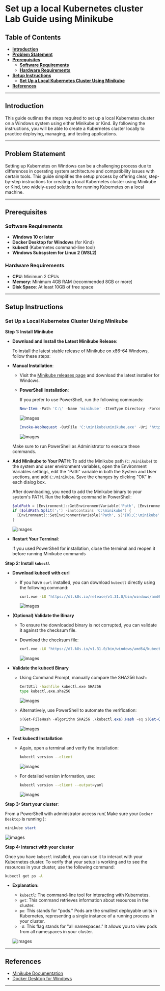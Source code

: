 # **Set up a local Kubernetes cluster Lab Guide using Minikube**

## **Table of Contents**

* [**Introduction**](#introduction)  
* [**Problem Statement**](#problem-statement)  
* [**Prerequisites**](#prerequisites)  
  - [**Software Requirements**](#software-requirements)  
  - [**Hardware Requirements**](#hardware-requirements)  
* [**Setup Instructions**](#setup-instructions)
  * [**Set Up a Local Kubernetes Cluster Using Minikube**](#set-up-a-local-kubernetes-cluster-using-minikube)  
* [**References**](#references)  

---

## **Introduction**

This guide outlines the steps required to set up a local Kubernetes cluster on a Windows system using either Minikube or Kind. By following the instructions, you will be able to create a Kubernetes cluster locally to practice deploying, managing, and testing applications.

---

## **Problem Statement**

Setting up Kubernetes on Windows can be a challenging process due to differences in operating system architecture and compatibility issues with certain tools. This guide simplifies the setup process by offering clear, step-by-step instructions for creating a local Kubernetes cluster using Minikube or Kind, two widely-used solutions for running Kubernetes on a local machine.

---

## **Prerequisites**

### **Software Requirements**

- **Windows 10 or later**
- **Docker Desktop for Windows** (for Kind)
- **kubectl** (Kubernetes command-line tool)
- **Windows Subsystem for Linux 2 (WSL2)**

### **Hardware Requirements**

- **CPU**: Minimum 2 CPUs  
- **Memory**: Minimum 4GB RAM (recommended 8GB or more)  
- **Disk Space**: At least 10GB of free space

---

## **Setup Instructions**

### **Set Up a Local Kubernetes Cluster Using Minikube**

**Step 1: Install Minikube**  

- **Download and Install the Latest Minikube Release**:  

  To install the latest stable release of Minikube on x86-64 Windows, follow these steps:
     
- **Manual Installation**:

  - Visit the [Minikube releases page](https://github.com/kubernetes/minikube/releases) and download the latest installer for Windows.
     
  - **PowerShell Installation**:  
    
    If you prefer to use PowerShell, run the following commands:
       
    ```powershell
    New-Item -Path 'C:\' -Name 'minikube' -ItemType Directory -Force
    ```

    ![images](./images/k8s.png)
    
    ```powershell
    Invoke-WebRequest -OutFile 'C:\minikube\minikube.exe' -Uri 'https://github.com/kubernetes/minikube/releases/latest/download/minikube-windows-amd64.exe' -UseBasicParsing
    ```

    ![images](./images/k8s-1.png)

  Make sure to run PowerShell as Administrator to execute these commands.

- **Add Minikube to Your PATH**: 
  To add the Minikube path (`C:/minikube`) to the system and user environment variables, open the Environment Variables settings, edit the "Path" variable in both the System and User sections, and add `C:/minikube`. Save the changes by clicking "OK" in each dialog box.
  
  After downloading, you need to add the Minikube binary to your system's PATH. Run the following command in PowerShell:
     
  ```powershell
  $oldPath = [Environment]::GetEnvironmentVariable('Path', [EnvironmentVariableTarget]::Machine)
  if ($oldPath.Split(';') -inotcontains 'C:\minikube') {
    [Environment]::SetEnvironmentVariable('Path', $('{0};C:\minikube' -f $oldPath), [EnvironmentVariableTarget]::Machine)
  }
  ```

    ![images](./images/k8s-2.png)

- **Restart Your Terminal**:

  If you used PowerShell for installation, close the terminal and reopen it before running Minikube commands

**Step 2: Install `kubectl`**

- **Download kubectl with curl**  

  - If you have `curl` installed, you can download `kubectl` directly using the following command:
     
    ```bash
    curl.exe -LO "https://dl.k8s.io/release/v1.31.0/bin/windows/amd64/kubectl.exe"
    ```
    ![images](./images/k8s-3.png)


- **(Optional) Validate the Binary**  
   
  - To ensure the downloaded binary is not corrupted, you can validate it against the checksum file.
  - Download the checksum file:
     
    ```bash
    curl.exe -LO "https://dl.k8s.io/v1.31.0/bin/windows/amd64/kubectl.exe.sha256"
    ```
    ![images](./images/k8s-4.png)

- **Validate the kubectl Binary**  
   
  - Using Command Prompt, manually compare the SHA256 hash:
     
    ```bash
    CertUtil -hashfile kubectl.exe SHA256
    type kubectl.exe.sha256
    ```
    ![images](./images/k8s-5.png)
   
  - Alternatively, use PowerShell to automate the verification:
     
    ```powershell
    $(Get-FileHash -Algorithm SHA256 .\kubectl.exe).Hash -eq $(Get-Content .\kubectl.exe.sha256)
    ```
    ![images](./images/k8s-6.png)


- **Test kubectl Installation** 

  - Again, open a terminal and verify the installation:
     
    ```bash
    kubectl version --client
    ```
    ![images](./images/k8s-7.png)
  

  - For detailed version information, use:
     
    ```bash
    kubectl version --client --output=yaml
    ```
    ![images](./images/k8s-8.png)

**Step 3: Start your cluster**:

  From a PowerShell with administrator access run( Make sure your `Docker Desktop` is running ):

  ```powershell
  minikube start
  ```

  ![images](./images/k8s-9.png)

**Step 4: Interact with your cluster**

Once you have `kubectl` installed, you can use it to interact with your Kubernetes cluster. To verify that your setup is working and to see the resources in your cluster, use the following command:

```bash
kubectl get po -A
```

- **Explanation:**

  - `kubectl`: The command-line tool for interacting with Kubernetes.
  - `get`: This command retrieves information about resources in the cluster.
  - `po`: This stands for "pods." Pods are the smallest deployable units in Kubernetes, representing a single instance of a running process in your cluster.
  - `-A`: This flag stands for "all namespaces." It allows you to view pods from all namespaces in your cluster.

  ![images](./images/k8s-10.png)

---

## **References**

- [Minikube Documentation](https://minikube.sigs.k8s.io/docs/start/?arch=%2Fwindows%2Fx86-64%2Fstable%2F.exe+download)
- [Docker Desktop for Windows](https://www.docker.com/products/docker-desktop)

---
